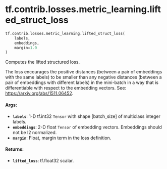 <div itemscope itemtype="http://developers.google.com/ReferenceObject">
<meta itemprop="name" content="tf.contrib.losses.metric_learning.lifted_struct_loss" />
<meta itemprop="path" content="Stable" />
</div>

# tf.contrib.losses.metric_learning.lifted_struct_loss

``` python
tf.contrib.losses.metric_learning.lifted_struct_loss(
    labels,
    embeddings,
    margin=1.0
)
```

Computes the lifted structured loss.

The loss encourages the positive distances (between a pair of embeddings
with the same labels) to be smaller than any negative distances (between a
pair of embeddings with different labels) in the mini-batch in a way
that is differentiable with respect to the embedding vectors.
See: https://arxiv.org/abs/1511.06452.

#### Args:

* <b>`labels`</b>: 1-D tf.int32 `Tensor` with shape [batch_size] of
    multiclass integer labels.
* <b>`embeddings`</b>: 2-D float `Tensor` of embedding vectors. Embeddings should not
    be l2 normalized.
* <b>`margin`</b>: Float, margin term in the loss definition.


#### Returns:

* <b>`lifted_loss`</b>: tf.float32 scalar.